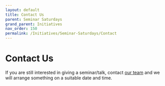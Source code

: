 ```yaml
---
layout: default
title: Contact Us
parent: Seminar Saturdays
grand_parent: Initiatives
nav_order: 150
permalink: /Initiatives/Seminar-Saturdays/Contact
---
```


Contact Us
==========

If you are still interested in giving a seminar/talk, contact [our team](/Team) and we will arrange something on a suitable date and time.

